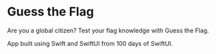 # Guess the Flag  
Are you a global citizen? Test your flag knowledge with Guess the Flag.  

App built using Swift and SwiftUI from 100 days of SwiftUI.
